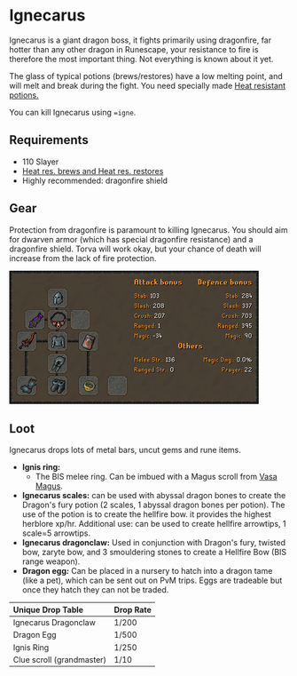 # Ignecarus

Ignecarus is a giant dragon boss, it fights primarily using dragonfire, far hotter than any other dragon in Runescape, your resistance to fire is therefore the most important thing. Not everything is known about it yet.

The glass of typical potions \(brews/restores\) have a low melting point, and will melt and break during the fight. You need specially made [Heat resistant potions.](../../custom-items/misc.md#heat-res-potions)

You can kill Ignecarus using `=igne`.

## Requirements

* 110 Slayer
* [Heat res. brews and Heat res. restores](../../custom-items/misc.md#heat-res-potions)
* Highly recommended: dragonfire shield

## Gear

Protection from dragonfire is paramount to killing Ignecarus. You should aim for dwarven armor \(which has special dragonfire resistance\) and a dragonfire shield. Torva will work okay, but your chance of death will increase from the lack of fire protection.

![BiS gear for Ignecarus](../../.gitbook/assets/osbot%20%284%29.png)

## Loot

Ignecarus drops lots of metal bars, uncut gems and rune items.

* **Ignis ring:**
  * The BIS melee ring. Can be imbued with a Magus scroll from [Vasa Magus](../vasa-magus.md#loot).
* **Ignecarus scales:** can be used with abyssal dragon bones to create the Dragon's fury potion \(2 scales, 1 abyssal dragon bones per potion\). The use of the potion is to create the hellfire bow. it provides the highest herblore xp/hr. Additional use: can be used to create hellfire arrowtips, 1 scale=5 arrowtips.
* **Ignecarus dragonclaw:** Used in conjunction with Dragon's fury, twisted bow, zaryte bow, and 3 smouldering stones to create a Hellfire Bow \(BIS range weapon\). 
* **Dragon egg**_**:**_ Can be placed in a nursery to hatch into a dragon tame \(like a pet\), which can be sent out on PvM trips. Eggs are tradeable but once they hatch they can not be traded.  

| Unique Drop Table | Drop Rate |
| :--- | :--- |
| Ignecarus Dragonclaw | 1/200 |
| Dragon Egg | 1/500 |
| Ignis Ring | 1/250 |
| Clue scroll \(grandmaster\) | 1/10 |



